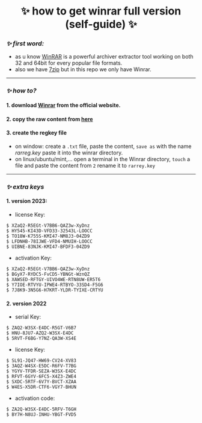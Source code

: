 <h1 align="center"> ✨ how to get winrar full version (self-guide) ✨ </h1> 

### ***✨ first word:*** 
- as u know [WinRAR](https://www.win-rar.com/) is a powerful archiver extractor tool working on both 32 and 64bit for every popular file formats.
- also we have [7zip](https://www.7-zip.org/) but in this repo we only have Winrar.

---

### ***✨ how to?*** 
#### 1. download [Winrar](https://www.win-rar.com/download.html?&L=0) from the official website.
#### 2. copy the raw content from [here](https://github.com/nnbaocuong99/free-winrar/tree/main/content)
<!-- - file `raw content` : u can change it to whatever u want
- file `named`: the content will look like this when u replaced with ur content (u can also use this)-->
#### 3. create the regkey file
- on window: create a `.txt` file, paste the content, `save as` with the name *rarreg.key* paste it into the winrar directory.
- on linux/ubuntu/mint,... open a terminal in the Winrar directory, `touch` a file and paste the content from `2` rename it to `rarrey.key`

---
### ***✨ extra keys*** 

#### 1. version 2023:
- license Key:
```
$ XZaQ2-R5EGt-V7BB6-QAZ3w-XyDnz
$ HY545-KI43D-VFD33-32543L-LOOCC
$ TO18W-K755S-KMI47-NM8J3-04ZD9
$ LFDNHB-78IJWE-VFD4-NMUIH-LOOCC
$ UIBNE-83NJK-KMI47-BFDF3-04ZD9
```

- activation Key:
```
$ XZaQ2-R5EGt-V7BB6-QAZ3w-XyDnz
$ BGyX7-RYDC5-FvCD5-YBNGt-WznQZ
$ XAWSED-RFTGY-UIVO4WE-RTN8UW-ER5T6
$ Y7IOE-RTVYU-IPWE4-RTBYO-33SD4-F5G6
$ 7J8K9-3N5G6-H7KRT-YLDR-TYIXE-CRTYU
```

#### 2. version 2022
- serial Key:
```
$ ZAQ2-W3SX-E4DC-R5GT-V6B7
$ HNU-8JU7-AZQ2-W3SX-E4DC
$ 5RVT-F6BG-Y7NZ-QA3W-XS4E
```

- license Key:
```
$ SL91-JQ47-HW69-CV24-XV83
$ 3AQZ-W4SX-E5DC-R6FV-T7BG
$ YGYV-TFDR-SEZA-W3SX-E4DC
$ RFVT-6GYV-6FC5-X4Z3-ZWE4
$ SXDC-5RTF-6V7Y-BVCT-XZAA
$ W4ES-X5DR-CTF6-VGY7-BHUN
```

- activation code:
```
$ ZA2Q-W3SX-E4DC-5RFV-T6GH
$ BY7H-N8UJ-INHU-YBGT-FVD5
```
